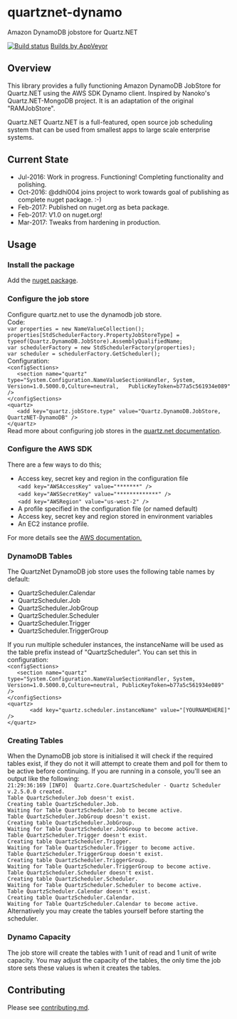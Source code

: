 # quartznet-dynamo
Amazon DynamoDB jobstore for Quartz.NET

[![Build status](https://ci.appveyor.com/api/projects/status/mgrgaj6ox3yhmrgg?svg=true)](https://ci.appveyor.com/project/lukeryannetnz/quartznet-dynamodb) [Builds by AppVeyor](https://ci.appveyor.com/project/lukeryannetnz/quartznet-dynamodb)

## Overview

This library provides a fully functioning Amazon DynamoDB JobStore for Quartz.NET using the AWS SDK Dynamo client. Inspired by Nanoko's Quartz.NET-MongoDB project. It is an adaptation of the original "RAMJobStore".

Quartz.NET Quartz.NET is a full-featured, open source job scheduling system that can be used from smallest apps to large scale enterprise systems.

## Current State
* Jul-2016: Work in progress. Functioning! Completing functionality and polishing.
* Oct-2016: @ddhi004 joins project to work towards goal of publishing as complete nuget package. :-)
* Feb-2017: Published on nuget.org as beta package.
* Feb-2017: V1.0 on nuget.org!
* Mar-2017: Tweaks from hardening in production.

## Usage

### Install the package
Add the [nuget package](http://www.nuget.org/packages/QuartzNet-DynamoDB/).

### Configure the job store
Configure quartz.net to use the dynamodb job store.  
Code:  
`var properties = new NameValueCollection();`  <br/>
`properties[StdSchedulerFactory.PropertyJobStoreType] = typeof(Quartz.DynamoDB.JobStore).AssemblyQualifiedName;`  <br/>
`var schedulerFactory = new StdSchedulerFactory(properties);`  <br/>
`var scheduler = schedulerFactory.GetScheduler();`  <br/>
Configuration:  <br/>
`<configSections>`   <br/>
`	<section name="quartz" type="System.Configuration.NameValueSectionHandler, System, Version=1.0.5000.0,Culture=neutral,   PublicKeyToken=b77a5c561934e089" />`  <br/>
`</configSections>`  <br/>
`<quartz>`  <br/>
`	<add key="quartz.jobStore.type" value="Quartz.DynamoDB.JobStore, QuartzNET-DynamoDB" />`  <br/>
`</quartz>`  <br/>
Read more about configuring job stores in the [quartz.net documentation](https://www.quartz-scheduler.net/documentation/quartz-2.x/tutorial/job-stores.html).

### Configure the AWS SDK
There are a few ways to do this;
* Access key, secret key and region in the configuration file  <br/>
`<add key="AWSAccessKey" value="*******" />`  <br/>
`<add key="AWSSecretKey" value="*************" />`   <br/>
`<add key="AWSRegion" value="us-west-2" />`  <br/>
* A profile specified in the configuration file (or named default)
* Access key, secret key and region stored in environment variables
* An EC2 instance profile.

For more details see the [AWS documentation.](http://docs.aws.amazon.com/sdk-for-net/v2/developer-guide/net-dg-config-creds.html)

### DynamoDB Tables
The QuartzNet DynamoDB job store uses the following table names by default:
* QuartzScheduler.Calendar
* QuartzScheduler.Job
* QuartzScheduler.JobGroup
* QuartzScheduler.Scheduler
* QuartzScheduler.Trigger
* QuartzScheduler.TriggerGroup

If you run multiple scheduler instances, the instanceName will be used as the table prefix instead of "QuartzScheduler". You can set this in configuration:  <br/>
`<configSections>`  <br/>
`	<section name="quartz" type="System.Configuration.NameValueSectionHandler, System, Version=1.0.5000.0,Culture=neutral, PublicKeyToken=b77a5c561934e089" />`  <br/>
`</configSections>`  <br/>
`<quartz>`  <br/>
`		<add key="quartz.scheduler.instanceName" value="[YOURNAMEHERE]" />`  <br/>
`</quartz>`  <br/>

### Creating Tables
When the DynamoDB job store is initialised it will check if the required tables exist, if they do not it will attempt to create them and poll for them to be active before continuing. If you are running in a console, you'll see an output like the following:  <br/>
`21:29:36:169 [INFO]  Quartz.Core.QuartzScheduler - Quartz Scheduler v.2.5.0.0 created.`  <br/>
`Table QuartzScheduler.Job doesn't exist.`  <br/>
`Creating table QuartzScheduler.Job.`  <br/>
`Waiting for Table QuartzScheduler.Job to become active.`  <br/>
`Table QuartzScheduler.JobGroup doesn't exist.`  <br/>
`Creating table QuartzScheduler.JobGroup.`  <br/>
`Waiting for Table QuartzScheduler.JobGroup to become active.`  <br/>
`Table QuartzScheduler.Trigger doesn't exist.`  <br/>
`Creating table QuartzScheduler.Trigger.`  <br/>
`Waiting for Table QuartzScheduler.Trigger to become active.`  <br/>
`Table QuartzScheduler.TriggerGroup doesn't exist.`  <br/>
`Creating table QuartzScheduler.TriggerGroup.`  <br/>
`Waiting for Table QuartzScheduler.TriggerGroup to become active.`  <br/>
`Table QuartzScheduler.Scheduler doesn't exist.`  <br/>
`Creating table QuartzScheduler.Scheduler.`  <br/>
`Waiting for Table QuartzScheduler.Scheduler to become active.`  <br/>
`Table QuartzScheduler.Calendar doesn't exist.`  <br/>
`Creating table QuartzScheduler.Calendar.`  <br/>
`Waiting for Table QuartzScheduler.Calendar to become active.`  <br/>
Alternatively you may create the tables yourself before starting the scheduler. 

### Dynamo Capacity
The job store will create the tables with 1 unit of read and 1 unit of write capacity.
You may adjust the capacity of the tables, the only time the job store sets these values is when it creates the tables. 

## Contributing

Please see [contributing.md](/CONTRIBUTING.md).
